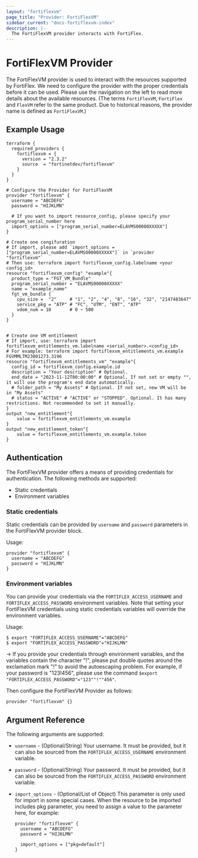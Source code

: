 ```yaml
---
layout: "fortiflexvm"
page_title: "Provider: FortiFlexVM"
sidebar_current: "docs-fortiflexvm-index"
description: |-
  The FortiFlexVM provider interacts with FortiFlex.
---
```


# FortiFlexVM Provider

The FortiFlexVM provider is used to interact with the resources supported by FortiFlex. We need to configure the provider with the proper credentials before it can be used. Please use the navigation on the left to read more details about the available resources. (The terms `FortiFlexVM`, `FortiFlex` and `FlexVM` refer to the same product. Due to historical reasons, the provider name is defined as `FortiFlexVM`.)


## Example Usage

```hcl
terraform {
  required_providers {
    fortiflexvm = {
      version = "2.3.2"
      source  = "fortinetdev/fortiflexvm"
    }
  }
}

# Configure the Provider for FortiFlexVM
provider "fortiflexvm" {
  username = "ABCDEFG"
  password = "HIJKLMN"

  # If you want to import resource_config, please specify your program_serial_number here
  import_options = ["program_serial_number=ELAVMS00000XXXXX"]
}

# Create one congifuration
# If import, please add `import_options = ["program_serial_number=ELAVMS00000XXXXX"]` in `provider "fortiflexvm"`
# Then use: terraform import fortiflexvm_config.labelname <your config_id>
resource "fortiflexvm_config" "example"{
  product_type = "FGT_VM_Bundle"
  program_serial_number = "ELAVMS00000XXXXX"
  name = "example_name"
  fgt_vm_bundle {
    cpu_size =  "2"     # "1", "2", "4", "8", "16", "32", "2147483647"
    service_pkg = "ATP" # "FC", "UTM", "ENT", "ATP"
    vdom_num = 10       # 0 ~ 500
  }
}


# Create one VM entitlement
# If import, use: terraform import fortiflexvm_entitlements_vm.labelname <serial_number>.<config_id>
# For example: terraform import fortiflexvm_entitlements_vm.example FGVMMLTM23001273.3196
resource "fortiflexvm_entitlements_vm" "example"{ 
  config_id = fortiflexvm_config.example.id
  description = "Your description" # Optional.
  end_date = "2023-11-12T00:00:00" # Optional. If not set or empty "", it will use the program's end date automatically.
  # folder_path = "My Assets" # Optional. If not set, new VM will be in "My Assets"
  # status = "ACTIVE" # "ACTIVE" or "STOPPED". Optional. It has many restrictions. Not recommended to set it manually.
}
output "new_entitlement"{
    value = fortiflexvm_entitlements_vm.example
}
output "new_entitlement_token"{
    value = fortiflexvm_entitlements_vm.example.token
}

```


## Authentication

The FortiFlexVM provider offers a means of providing credentials for authentication. The following methods are supported:

- Static credentials
- Environment variables


### Static credentials

Static credentials can be provided by `username` and `password` parameters in the FortiFlexVM provider block.

Usage:

```hcl
provider "fortiflexvm" {
  username = "ABCDEFG"
  password = "HIJKLMN"
}
```

### Environment variables

You can provide your credentials via the `FORTIFLEX_ACCESS_USERNAME` and `FORTIFLEX_ACCESS_PASSWORD` environment variables. Note that setting your FortiFlexVM credentials using static credentials variables will override the environment variables.

Usage:

```shell
$ export "FORTIFLEX_ACCESS_USERNAME"="ABCDEFG"
$ export "FORTIFLEX_ACCESS_PASSWORD"="HIJKLMN"
```

-> If you provide your credentials through environment variables, and the variables contain the character "!", please put double quotes around the exclamation mark "!" to avoid the autoescaping problem.
For example, if your password is "123!456", please use the command  `$export "FORTIFLEX_ACCESS_PASSWORD"="123""!""456"`.

Then configure the FortiFlexVM Provider as follows:

```hcl
provider "fortiflexvm" {}
```



## Argument Reference

The following arguments are supported:

- `username` - (Optional/String) Your username. It must be provided, but it can also be sourced from the `FORTIFLEX_ACCESS_USERNAME` environment variable.
- `password` - (Optional/String) Your password. It must be provided, but it can also be sourced from the `FORTIFLEX_ACCESS_PASSWORD` environment variable.
- `import_options` - (Optional/List of Object)  This parameter is only used for import in some special cases. When the resource to be imported includes pkg parameter, you need to assign a value to the parameter here, for example:

    ```hcl
    provider "fortiflexvm" {
      username = "ABCDEFG"
      password = "HIJKLMN"

      import_options = ["pkg=default"]
    }
    ```
